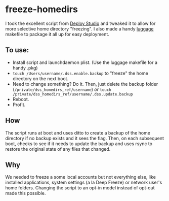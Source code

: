 freeze-homedirs
=================
I took the excellent script from [Deploy Studio](http://www.deploystudio.com/) and tweaked it to allow for more selective home directory "freezing". I also made a handy [luggage](https://github.com/unixorn/luggage) makefile to package it all up for easy deployment.

To use:
--------
* Install script and launchdaemon plist. (Use the luggage makefile for a handy .pkg)
* ```touch /Users/username/.dss.enable.backup``` to "freeze" the home directory on the next boot.
* Need to change something? Do it. Then, just delete the backup folder (```/private/dss_homedirs_ref/username```) *or* ```touch /private/dss_homedirs_ref/username/.dss.update.backup```
* Reboot.
* Profit.

How
--------
The script runs at boot and uses ditto to create a backup of the home directory if no backup exists and it sees the flag. Then, on each subsequent boot, checks to see if it needs to update the backup and uses rsync to restore the original state of any files that changed.

Why
--------
We needed to freeze a some local accounts but not everything else, like installed applications, system settings (a la Deep Freeze) or network user's home folders. Changing the script to an opt-in model instead of opt-out made this possible.